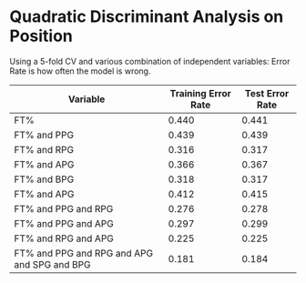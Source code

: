 # Quadratic Discriminant Analysis on Position

Using a 5-fold CV and various combination of independent variables:
Error Rate is how often the model is wrong.

| Variable        | Training Error Rate           | Test Error Rate  |
| ------------- |-------------| -----|
| FT%      |  0.440 | 0.441 |
|  FT% and PPG     | 0.439      |   0.439|
| FT% and RPG |0.316      |      0.317 |
| FT% and APG     |  0.366 |  0.367 |
|  FT% and BPG     | 0.318    |   0.317|
| FT% and APG | 0.412      |     0.415 |
| FT% and PPG and RPG | 0.276      |     0.278 |
| FT% and PPG and APG | 0.297      |     0.299 |
| FT% and RPG and APG | 0.225      |     0.225 |
| FT% and PPG and RPG and APG and SPG and BPG | 0.181      |     0.184 |

